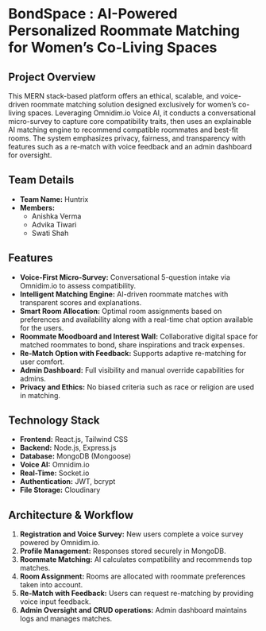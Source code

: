 <h1> BondSpace : AI-Powered Personalized Roommate Matching for Women’s Co-Living Spaces</h1>

  <h2>Project Overview</h2>
  <p>
    This MERN stack-based platform offers an ethical, scalable, and voice-driven roommate matching solution designed exclusively for women’s co-living spaces. Leveraging Omnidim.io Voice AI, it conducts a conversational micro-survey to capture core compatibility traits, then uses an explainable AI matching engine to recommend compatible roommates and best-fit rooms. The system emphasizes privacy, fairness, and transparency with features such as a re-match with voice feedback and an admin dashboard for oversight.
  </p>

  <h2>Team Details</h2>
  <ul>
    <li><strong>Team Name:</strong> Huntrix</li>
    <li><strong>Members:</strong>
      <ul>
        <li>Anishka Verma
        <li>Advika Tiwari 
        <li>Swati Shah
      </ul>
    </li>
  </ul>

  <h2>Features</h2>
  <ul>
    <li><strong>Voice-First Micro-Survey:</strong> Conversational 5-question intake via Omnidim.io to assess compatibility.</li>
    <li><strong>Intelligent Matching Engine:</strong> AI-driven roommate matches with transparent scores and explanations.</li>
    <li><strong>Smart Room Allocation:</strong> Optimal room assignments based on preferences and availability along with a real-time chat option available for the users.</li>
    <li><strong>Roommate Moodboard and Interest Wall:</strong> Collaborative digital space for matched roommates to bond, share inspirations and track expenses.</li>
    <li><strong>Re-Match Option with Feedback:</strong> Supports adaptive re-matching for user comfort.</li>
    <li><strong>Admin Dashboard:</strong> Full visibility and manual override capabilities for admins.</li>
    <li><strong>Privacy and Ethics:</strong> No biased criteria such as race or religion are used in matching.</li>
  </ul>

  <h2>Technology Stack</h2>
  <ul>
    <li><strong>Frontend:</strong> React.js, Tailwind CSS</li>
    <li><strong>Backend:</strong> Node.js, Express.js</li>
    <li><strong>Database:</strong> MongoDB (Mongoose)</li>
    <li><strong>Voice AI:</strong> Omnidim.io</li>
    <li><strong>Real-Time:</strong> Socket.io </li>
    <li><strong>Authentication:</strong> JWT, bcrypt</li>
    <li><strong>File Storage:</strong> Cloudinary</li>
  </ul>

  <h2>Architecture &amp; Workflow</h2>
  <ol>
    <li><strong>Registration and Voice Survey:</strong> New users complete a voice survey powered by Omnidim.io.</li>
    <li><strong>Profile Management:</strong> Responses stored securely in MongoDB.</li>
    <li><strong>Roommate Matching:</strong> AI calculates compatibility and recommends top matches.</li>
    <li><strong>Room Assignment:</strong> Rooms are allocated with roommate preferences taken into account.</li>
    <li><strong>Re-Match with Feedback:</strong> Users can request re-matching by providing voice input feedback.</li>
    <li><strong>Admin Oversight and CRUD operations:</strong> Admin dashboard maintains logs and manages matches.</li>
  </ol>

 
